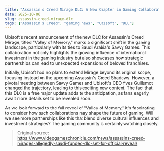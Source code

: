 ```yaml
---
title: "Assassin's Creed Mirage DLC: A New Chapter in Gaming Collaboration"
date: 2025-10-06
slug: assassin-creed-mirage-dlc
tags: ["Assassin's Creed", "gaming news", "Ubisoft", "DLC"]
---
```


Ubisoft's recent announcement of the new DLC for Assassin's Creed Mirage, titled "Valley of Memory," marks a significant shift in the gaming landscape, particularly with its ties to Saudi Arabia's Savvy Games. This collaboration not only highlights the growing influence of international investment in the gaming industry but also showcases how strategic partnerships can lead to unexpected expansions of beloved franchises.

Initially, Ubisoft had no plans to extend Mirage beyond its original scope, focusing instead on the upcoming Assassin's Creed Shadows. However, a pivotal meeting between Savvy Games and Ubisoft's CEO Yves Guillemot changed the trajectory, leading to this exciting new content. The fact that this DLC is a free major update adds to the anticipation, as fans eagerly await more details set to be revealed soon.

As we look forward to the full reveal of "Valley of Memory," it's fascinating to consider how such collaborations may shape the future of gaming. Will we see more partnerships like this that blend diverse cultural influences and investment strategies? The gaming community is certainly watching closely.
> Original source: https://www.videogameschronicle.com/news/assassins-creed-mirages-allegedly-saudi-funded-dlc-set-for-official-reveal/